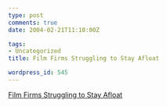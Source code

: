 ```yaml
---
type: post
comments: true
date: 2004-02-21T11:10:00Z

tags:
- Uncategorized
title: Film Firms Struggling to Stay Afloat

wordpress_id: 545
---
```


[Film Firms Struggling to Stay Afloat](http://www.wired.com/news/technology/0,1282,62274,00.html)
